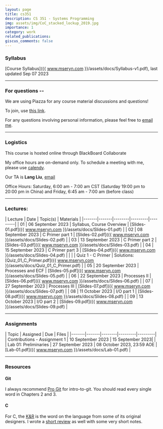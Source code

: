 ```yaml
---
layout: page
title: cs351
description: CS 351 - Systems Programming
img: assets/img/CoC_stacked_lockup_2019.jpg
importance: 1
category: work
related_publications:
giscus_comments: false
---
```

### Syllabus

[Course Syllabus]({{ www.mseryn.com }}/assets/docs/Syllabus-v1.pdf), last updated Sep 07 2023

---
### For questions --
We are using Piazza for any course material discussions and questions! 

To join, use [this link](https://piazza.com/iit/fall2023/cs351cug).

For any questions involving personal information, please feel free to [email me](mailto:melanie.e.cornelius@gmail.com).

---
### Logistics
This course is hosted online through BlackBoard Collaborate

My office hours are on-demand only.
To schedule a meeting with me, please use [calendy](https://calendly.com/melanie-e-cornelius).

Our TA is **Lang Liu**, [email](mailto:lliu94@hawk.iit.edu)

Office Hours: Saturday, 6:00 am - 7:00 am CST (Saturday 19:00 pm to 20:00 pm in China) and Friday, 6:45 am - 7:00 am (before class)

---
### Lectures:

| Lecture | Date | Topic(s) | Materials | 
|-------|-------|--------|---------|---------|
| 01 | 06 September 2023 | Syllabus, Course Overview | [Slides-01.pdf]({{ www.mseryn.com }}/assets/docs/Slides-01.pdf) | 
| 02 | 08 September 2023 | C Primer part 1 | [Slides-02.pdf]({{ www.mseryn.com }}/assets/docs/Slides-02.pdf) | 
| 03 | 13 September 2023 | C Primer part 2 | [Slides-03.pdf]({{ www.mseryn.com }}/assets/docs/Slides-03.pdf) |
| 04 | 15 September 2023 | C Primer part 3 | [Slides-04.pdf]({{ www.mseryn.com }}/assets/docs/Slides-04.pdf) |
|  |  | Quiz 1 - C Primer | Solutions: [Quiz_01_C_Primer.pdf]({{ www.mseryn.com }}/assets/docs/Quiz_01_C_Primer.pdf) |
| 05 | 20 September 2023 | Processes and ECF | [Slides-05.pdf]({{ www.mseryn.com }}/assets/docs/Slides-05.pdf) |
| 06 | 22 September 2023 | Processes II | [Slides-06.pdf]({{ www.mseryn.com }}/assets/docs/Slides-06.pdf) |
| 07 | 27 September 2023 | Processes III | [Slides-07.pdf]({{ www.mseryn.com }}/assets/docs/Slides-07.pdf) |
| 08 | 11 October 2023 | I/O part 1 | [Slides-08.pdf]({{ www.mseryn.com }}/assets/docs/Slides-08.pdf) |
| 09 | 13 October 2023 | I/O part 2 | [Slides-09.pdf]({{ www.mseryn.com }}/assets/docs/Slides-09.pdf) |

---
### Assignments

| Topic | Assigned | Due | Files |
|-------|-------|--------|---------|---------|
| Contributions - Assignment 1 | 10 September 2023 | 15 September 2023| | 
| Lab 01: Preliminaries | 27 September 2023 | 08 October 2023, 23:59 AOE | [Lab-01.pdf]({{ www.mseryn.com }}/assets/docs/Lab-01.pdf) | 

---
### Resources

#### Git
I always recommend [Pro Git](https://git-scm.com/book/en/v2) for intro-to-git. 
You should read every single word in Chapters 2 and 3.

#### C
For C, the [K&R](https://en.wikipedia.org/wiki/The_C_Programming_Language) is the word on the language from some of its original designers. I wrote a [short review](https://mseryn.com/blog/2023/knr/) as well with some very short notes.
